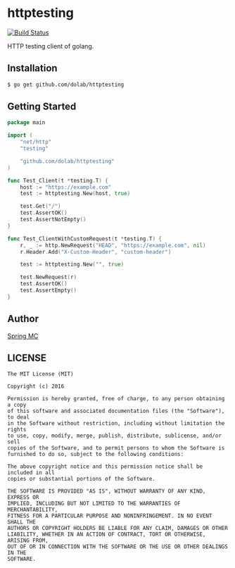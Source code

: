 # httptesting

[![Build Status](https://travis-ci.org/dolab/httptesting.svg?branch=master&style=flat)](https://travis-ci.org/dolab/httptesting)

HTTP testing client of golang.

## Installation

```bash
$ go get github.com/dolab/httptesting
```

## Getting Started

```go
package main

import (
    "net/http"
    "testing"

    "github.com/dolab/httptesting"
)

func Test_Client(t *testing.T) {
    host := "https://example.com"
    test := httptesting.New(host, true)

    test.Get("/")
    test.AssertOK()
    test.AssertNotEmpty()
}

func Test_ClientWithCustomRequest(t *testing.T) {
    r, _ := http.NewRequest("HEAD", "https://example.com", nil)
    r.Header.Add("X-Custom-Header", "custom-header")

    test := httptesting.New("", true)

    test.NewRequest(r)
    test.AssertOK()
    test.AssertEmpty()
}
```

## Author

[Spring MC](https://twitter.com/mcspring)

## LICENSE

```
The MIT License (MIT)

Copyright (c) 2016

Permission is hereby granted, free of charge, to any person obtaining a copy
of this software and associated documentation files (the "Software"), to deal
in the Software without restriction, including without limitation the rights
to use, copy, modify, merge, publish, distribute, sublicense, and/or sell
copies of the Software, and to permit persons to whom the Software is
furnished to do so, subject to the following conditions:

The above copyright notice and this permission notice shall be included in all
copies or substantial portions of the Software.

THE SOFTWARE IS PROVIDED "AS IS", WITHOUT WARRANTY OF ANY KIND, EXPRESS OR
IMPLIED, INCLUDING BUT NOT LIMITED TO THE WARRANTIES OF MERCHANTABILITY,
FITNESS FOR A PARTICULAR PURPOSE AND NONINFRINGEMENT. IN NO EVENT SHALL THE
AUTHORS OR COPYRIGHT HOLDERS BE LIABLE FOR ANY CLAIM, DAMAGES OR OTHER
LIABILITY, WHETHER IN AN ACTION OF CONTRACT, TORT OR OTHERWISE, ARISING FROM,
OUT OF OR IN CONNECTION WITH THE SOFTWARE OR THE USE OR OTHER DEALINGS IN THE
SOFTWARE.
```
